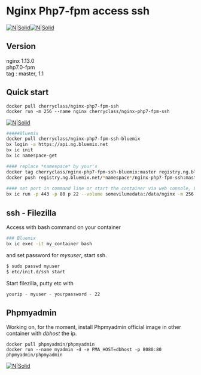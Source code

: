 # Nginx Php7-fpm access ssh  
[![N|Solid](http://cherryclass.net/img/nginx.jpg )](https://nginx.org/)[![N|Solid](http://cherryclass.net/img/php7.jpg )](http://php.net)
   
## Version
nginx 1.13.0  
php7.0-fpm  
tag : master, 1.1   

## Quick start

```
docker pull cherryclass/nginx-php7-fpm-ssh
docker run -m 256 --name nginx cherryclass/nginx-php7-fpm-ssh
```
[![N|Solid](http://cherryclass.net/img/bluemix.jpg )](https://console.ng.bluemix.net) 
``` sh
#####Bluemix
docker pull cherryclass/nginx-php7-fpm-ssh-bluemix
bx login -a https://api.ng.bluemix.net
bx ic init
bx ic namespace-get   

#### replace *namespace* by your's
docker tag cherryclass/nginx-php7-fpm-ssh-bluemix:master registry.ng.bluemix.net/*namespace*/nginx-php7-fpm-ssh:master 
docker push registry.ng.bluemix.net/*namespace*/nginx-php7-fpm-ssh:master
   
#### set port in command line or start the container via web console, EXPOSE not work in DOKERFILE.
bx ic run -p 443 -p 80 p 22 --volume somevilumedata:/data/nginx -m 256 --name nginx registry.ng.bluemix.net/mynamespace/nginx-php7-ssh
```


## ssh - Filezilla
Access with bash command on your container
``` sh
### Bluemix
bx ic exec -it my_container bash
```
and set password for *mysuser*, start ssh.
```  sh
$ sudo passwd myuser  
$ etc/init.d/ssh start
```

Start filezilla, putty etc with 
```  sh
yourip - myuser - yourpassword - 22
``` 

## Phpmyadmin
Working on, for the moment, install Phpmyadmin official image in other container with *dbhost* the ip.
```
docker pull phpmyadmin/phpmyadmin
docker run --name myadmin -d -e PMA_HOST=dbhost -p 8080:80 phpmyadmin/phpmyadmin
```
[![N|Solid](http://cherryclass.net/img/logocherry180.png )](http://cherryclass.net)
